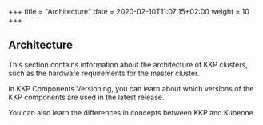 +++
title = "Architecture"
date = 2020-02-10T11:07:15+02:00
weight = 10
+++

## Architecture 
This section contains information about the architecture of KKP clusters, such as the hardware requirements for the master cluster.

In KKP Components Versioning, you can learn about which versions of the KKP components are used in the latest release.

You can also learn the differences in concepts between KKP and Kubeone.
